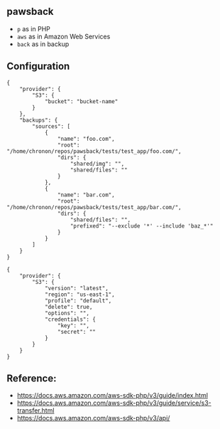 ## pawsback

* `p` as in PHP
* `aws` as in Amazon Web Services
* `back` as in backup

## Configuration

```
{
    "provider": {
        "S3": {
            "bucket": "bucket-name"
        }
    },
    "backups": {
        "sources": [
            {
                "name": "foo.com",
                "root": "/home/chronon/repos/pawsback/tests/test_app/foo.com/",
                "dirs": {
                    "shared/img": "",
                    "shared/files": ""
                }
            },
            {
                "name": "bar.com",
                "root": "/home/chronon/repos/pawsback/tests/test_app/bar.com/",
                "dirs": {
                    "shared/files": "",
                    "prefixed": "--exclude '*' --include 'baz_*'"
                }
            }
        ]
    }
}
```

```
{
    "provider": {
        "S3": {
            "version": "latest",
            "region": "us-east-1",
            "profile": "default",
            "delete": true,
            "options": "",
            "credentials": {
                "key": "",
                "secret": ""
            }
        }
    }
}
```

## Reference:

* https://docs.aws.amazon.com/aws-sdk-php/v3/guide/index.html
* https://docs.aws.amazon.com/aws-sdk-php/v3/guide/service/s3-transfer.html
* https://docs.aws.amazon.com/aws-sdk-php/v3/api/
